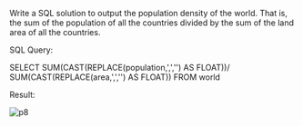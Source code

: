Write a SQL solution to output the population density of the world. That is, the sum of the population 
of all the countries divided by the sum of the land area of all the countries. 



SQL Query:

SELECT SUM(CAST(REPLACE(population,',','') AS FLOAT))/
SUM(CAST(REPLACE(area,',','') AS FLOAT))
FROM world



Result:

![p8](/Users/petervukasin/Desktop/ISTA495/ISTA495/practicum/week-1/images/p8.png)